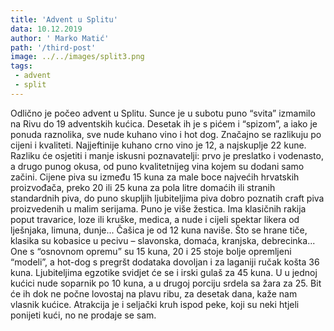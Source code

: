 ```yaml
---
title: 'Advent u Splitu'
data: 10.12.2019
author: ' Marko Matić'
path: '/third-post'
image: ../../images/split3.png
tags:
 - advent
 - split
---
```

Odlično je počeo advent u Splitu. Sunce je u subotu puno “svita” izmamilo na Rivu do 19 adventskih kućica. Desetak ih je s pićem i “spizom”, a iako je ponuda raznolika, sve nude kuhano vino i hot dog.
Značajno se razlikuju po cijeni i kvaliteti. Najjeftinije kuhano crno vino je 12, a najskuplje 22 kune. Razliku će osjetiti i manje iskusni poznavatelji: prvo je preslatko i vodenasto, a drugo punog okusa, od puno kvalitetnijeg vina kojem su dodani samo začini. Cijene piva su između 15 kuna za male boce najvećih hrvatskih proizvođača, preko 20 ili 25 kuna za pola litre domaćih ili stranih standardnih piva, do puno skupljih ljubiteljima piva dobro poznatih craft piva proizvedenih u malim serijama.
Puno je više žestica. Ima klasičnih rakija poput travarice, loze ili kruške, medica, a nude i cijeli spektar likera od lješnjaka, limuna, dunje... Čašica je od 12 kuna naviše.
Što se hrane tiče, klasika su kobasice u pecivu – slavonska, domaća, kranjska, debrecinka... One s “osnovnom opremu” su 15 kuna, 20 i 25 stoje bolje opremljeni “modeli”, a hot-dog s pregršt dodataka dovoljan i za laganiji ručak košta 36 kuna. Ljubiteljima egzotike svidjet će se i irski gulaš za 45 kuna.
U u jednoj kućici nude soparnik po 10 kuna, a u drugoj porciju srdela sa žara za 25. Bit će ih dok ne počne lovostaj na plavu ribu, za desetak dana, kaže nam vlasnik kućice. Atrakcija je i seljački kruh ispod peke, koji su neki htjeli ponijeti kući, no ne prodaje se sam.
